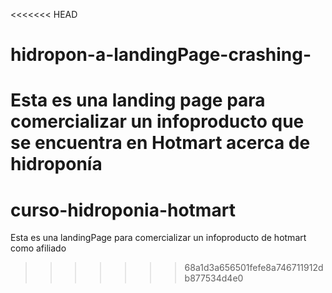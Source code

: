 <<<<<<< HEAD
# hidropon-a-landingPage-crashing-
Esta es una landing page para comercializar un infoproducto que se encuentra en Hotmart acerca de hidroponía
=======
# curso-hidroponia-hotmart
Esta es una landingPage para comercializar un infoproducto de hotmart como afiliado
>>>>>>> 68a1d3a656501fefe8a746711912db877534d4e0
